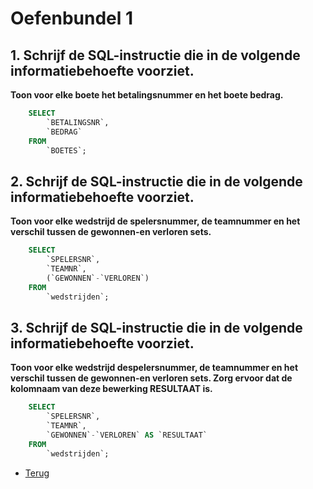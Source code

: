 # Oefenbundel 1

## 1. Schrijf de SQL-instructie die in de volgende informatiebehoefte voorziet.

**Toon voor elke boete het betalingsnummer en het boete bedrag.**

```sql
    SELECT
        `BETALINGSNR`,
        `BEDRAG`
    FROM
        `BOETES`;
```

## 2. Schrijf de SQL-instructie die in de volgende informatiebehoefte voorziet.

**Toon voor elke wedstrijd de spelersnummer, de teamnummer en het verschil tussen de gewonnen-en verloren sets.**

```sql
    SELECT
        `SPELERSNR`,
        `TEAMNR`,
        (`GEWONNEN`-`VERLOREN`)
    FROM
        `wedstrijden`;
```

## 3. Schrijf de SQL-instructie die in de volgende informatiebehoefte voorziet.

**Toon voor elke wedstrijd despelersnummer, de teamnummer en het verschil tussen de gewonnen-en verloren sets. Zorg ervoor dat de kolomnaam van deze bewerking RESULTAAT is.**

```sql
    SELECT
        `SPELERSNR`,
        `TEAMNR`,
        `GEWONNEN`-`VERLOREN` AS `RESULTAAT`
    FROM
        `wedstrijden`;
```

- [Terug](/Index/Oefeningen-Databases/Deel4.md)
